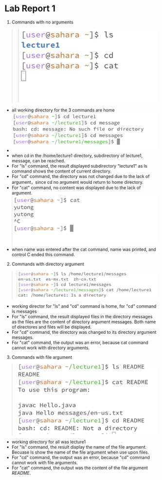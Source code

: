 # Lab Report 1
1. Commands with no arguments
>![Image](1691696897320_.pic.jpg)
- all working directory for the 3 commands are home
- ![Image](cdl1.jpg)
- when cd in the /home/lecture1 directory, subdirectory of lecture1, message, can be reached. 
- For "ls" command, the result displayed subdirectory "lecture1" as ls command shows the content of current directory.
- For "cd" command, the directory was not changed due to the lack of argument，since cd no argument would return to home directory.
- For "cat" command, no content was displayed due to the lack of argument.
![Image](ASTC.pic.jpg)
- when name was entered after the cat command, name was printed, and control C ended this command. 

2. Commands with directory argument
>![Image](5081696898098_.pic.jpg)
- working director for "ls" and "cd" command is home, for "cd" command is messages
- For "ls" command, the result displayed files in the directory messages as the files are the content of directory argument messages. Both name of directores and files will be displayed.
- For "cd" command, the directory was changed to its directory argument messages.
- For "cat" command, the output was an error, because cat command cannot work with directory arguments.

3. Commands with file argument
> ![Image](5091696900137_.pic.jpg)
- working directory for all was lecture1
- For "ls" command, the result display the name of the file argument. Becuase ls show the name of the file argument when use upon files. 
- For "cd" command, the output was an error, because "cd" command cannot work with file arguments.
- For "cat" command, the output was the content of the file argument *README*.
     
